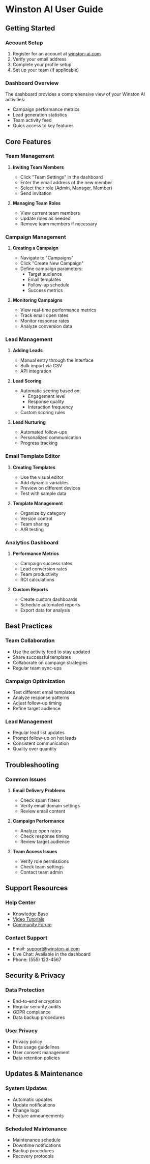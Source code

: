 # Winston AI User Guide

## Getting Started

### Account Setup
1. Register for an account at [winston-ai.com](https://winston-ai.com)
2. Verify your email address
3. Complete your profile setup
4. Set up your team (if applicable)

### Dashboard Overview
The dashboard provides a comprehensive view of your Winston AI activities:
- Campaign performance metrics
- Lead generation statistics
- Team activity feed
- Quick access to key features

## Core Features

### Team Management
1. **Inviting Team Members**
   - Click "Team Settings" in the dashboard
   - Enter the email address of the new member
   - Select their role (Admin, Manager, Member)
   - Send invitation

2. **Managing Team Roles**
   - View current team members
   - Update roles as needed
   - Remove team members if necessary

### Campaign Management
1. **Creating a Campaign**
   - Navigate to "Campaigns"
   - Click "Create New Campaign"
   - Define campaign parameters:
     - Target audience
     - Email templates
     - Follow-up schedule
     - Success metrics

2. **Monitoring Campaigns**
   - View real-time performance metrics
   - Track email open rates
   - Monitor response rates
   - Analyze conversion data

### Lead Management
1. **Adding Leads**
   - Manual entry through the interface
   - Bulk import via CSV
   - API integration

2. **Lead Scoring**
   - Automatic scoring based on:
     - Engagement level
     - Response quality
     - Interaction frequency
   - Custom scoring rules

3. **Lead Nurturing**
   - Automated follow-ups
   - Personalized communication
   - Progress tracking

### Email Template Editor
1. **Creating Templates**
   - Use the visual editor
   - Add dynamic variables
   - Preview on different devices
   - Test with sample data

2. **Template Management**
   - Organize by category
   - Version control
   - Team sharing
   - A/B testing

### Analytics Dashboard
1. **Performance Metrics**
   - Campaign success rates
   - Lead conversion rates
   - Team productivity
   - ROI calculations

2. **Custom Reports**
   - Create custom dashboards
   - Schedule automated reports
   - Export data for analysis

## Best Practices

### Team Collaboration
- Use the activity feed to stay updated
- Share successful templates
- Collaborate on campaign strategies
- Regular team sync-ups

### Campaign Optimization
- Test different email templates
- Analyze response patterns
- Adjust follow-up timing
- Refine target audience

### Lead Management
- Regular lead list updates
- Prompt follow-up on hot leads
- Consistent communication
- Quality over quantity

## Troubleshooting

### Common Issues
1. **Email Delivery Problems**
   - Check spam filters
   - Verify email domain settings
   - Review email content

2. **Campaign Performance**
   - Analyze open rates
   - Check response timing
   - Review target audience

3. **Team Access Issues**
   - Verify role permissions
   - Check team settings
   - Contact team admin

## Support Resources

### Help Center
- [Knowledge Base](https://help.winston-ai.com)
- [Video Tutorials](https://tutorials.winston-ai.com)
- [Community Forum](https://community.winston-ai.com)

### Contact Support
- Email: support@winston-ai.com
- Live Chat: Available in the dashboard
- Phone: (555) 123-4567

## Security & Privacy

### Data Protection
- End-to-end encryption
- Regular security audits
- GDPR compliance
- Data backup procedures

### User Privacy
- Privacy policy
- Data usage guidelines
- User consent management
- Data retention policies

## Updates & Maintenance

### System Updates
- Automatic updates
- Update notifications
- Change logs
- Feature announcements

### Scheduled Maintenance
- Maintenance schedule
- Downtime notifications
- Backup procedures
- Recovery protocols 